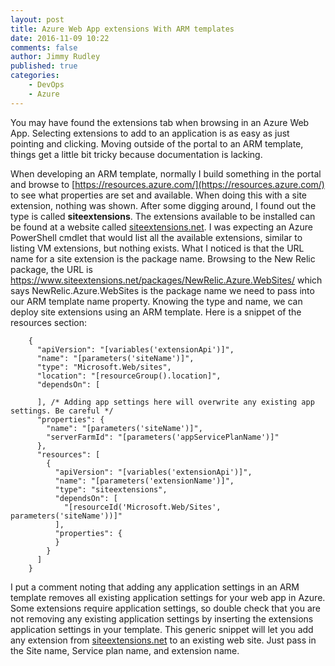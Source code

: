 ```yaml
---
layout: post
title: Azure Web App extensions With ARM templates
date: 2016-11-09 10:22
comments: false
author: Jimmy Rudley
published: true
categories:
    - DevOps
    - Azure
---
```


You may have found the extensions tab when browsing in an Azure Web App. Selecting extensions to add to an application is as easy as just pointing and clicking. Moving outside of the portal to an ARM template, things get a little bit tricky because documentation is lacking.

<!-- more -->

When developing an ARM template, normally I build something in the portal and browse to [https://resources.azure.com/](https://resources.azure.com/) to see what properties are set and available. When doing this with a site extension, nothing was shown. After some digging around, I found out the type is called **siteextensions**. The extensions available to be installed can be found at a website called [siteextensions.net](https://www.siteextensions.net/). I was expecting an Azure PowerShell cmdlet that would list all the available extensions, similar to listing VM extensions, but nothing exists.  What I noticed is that the URL name for a site extension is the package name. Browsing to the New Relic package, the URL is https://www.siteextensions.net/packages/NewRelic.Azure.WebSites/ which says NewRelic.Azure.WebSites is the package name we need to pass into our ARM template name property. Knowing the type and name, we can deploy site extensions using an ARM template. Here is a snippet of the resources section:

```
    {
      "apiVersion": "[variables('extensionApi')]",
      "name": "[parameters('siteName')]",
      "type": "Microsoft.Web/sites",
      "location": "[resourceGroup().location]",
      "dependsOn": [

      ], /* Adding app settings here will overwrite any existing app settings. Be careful */
      "properties": {
        "name": "[parameters('siteName')]",
        "serverFarmId": "[parameters('appServicePlanName')]"
      },
      "resources": [
        {
          "apiVersion": "[variables('extensionApi')]",
          "name": "[parameters('extensionName')]",
          "type": "siteextensions",
          "dependsOn": [
            "[resourceId('Microsoft.Web/Sites', parameters('siteName'))]"
          ],
          "properties": {
          }
        }
      ]
    }
```
I put a comment noting that adding any application settings in an ARM template removes all existing application settings for your web app in Azure. Some extensions require application settings, so double check that you are not removing any existing application settings by inserting the extensions application settings in your template. This generic snippet will let you add any extension from [siteextensions.net](https://www.siteextensions.net/) to an existing web site. Just pass in the Site name, Service plan name, and extension name.
